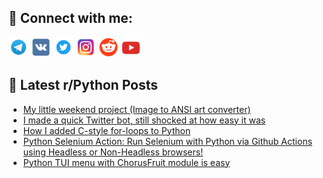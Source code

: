 ## 🔎 Connect with me:
[<img src="https://github.com/bullbesh/bullbesh/blob/main/images/Telegram.png" width="32" height="32" />](https://t.me/bullbesh)
[<img src="https://github.com/bullbesh/bullbesh/blob/main/images/VK.png" width="32" height="32" />](https://vk.com/bullbesh)
[<img src="https://github.com/bullbesh/bullbesh/blob/main/images/Twitter.png" width="32" height="32" />](https://twitter.com/bullbesh1)
[<img src="https://github.com/bullbesh/bullbesh/blob/main/images/Instagram.png" width="32" height="32" />](https://www.instagram.com/bullbesh)
[<img src="https://github.com/bullbesh/bullbesh/blob/main/images/Reddit.png" width="32" height="32" />](https://www.reddit.com/user/bullbesh)
[<img src="https://github.com/bullbesh/bullbesh/blob/main/images/YouTube.png" width="32" height="32" />](https://www.youtube.com/channel/UCtfjRs6uzgq5mfm8S06WTcg)

## 📕 Latest r/Python Posts
<!-- BLOG-POST-LIST:START -->
- [My little weekend project &lpar;Image to ANSI art converter&rpar;](https://www.reddit.com/r/Python/comments/wjirmw/my_little_weekend_project_image_to_ansi_art/)
- [I made a quick Twitter bot, still shocked at how easy it was](https://www.reddit.com/r/Python/comments/wji5cg/i_made_a_quick_twitter_bot_still_shocked_at_how/)
- [How I added C-style for-loops to Python](https://www.reddit.com/r/Python/comments/wje4on/how_i_added_cstyle_forloops_to_python/)
- [Python Selenium Action: Run Selenium with Python via Github Actions using Headless or Non-Headless browsers!](https://www.reddit.com/r/Python/comments/wjdo9b/python_selenium_action_run_selenium_with_python/)
- [Python TUI menu with ChorusFruit module is easy](https://www.reddit.com/r/Python/comments/wjdmjv/python_tui_menu_with_chorusfruit_module_is_easy/)
<!-- BLOG-POST-LIST:END -->
